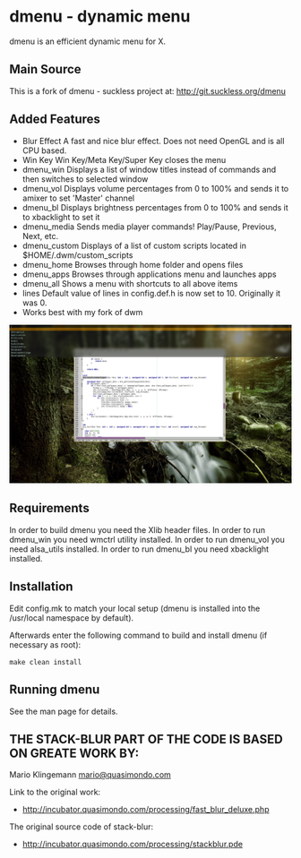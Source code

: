dmenu - dynamic menu
====================
dmenu is an efficient dynamic menu for X.

Main Source
-----------
This is a fork of dmenu - suckless project at:
    http://git.suckless.org/dmenu

Added Features
--------------
* Blur Effect  A fast and nice blur effect. Does not need OpenGL and is all CPU based.
* Win Key      Win Key/Meta Key/Super Key closes the menu
* dmenu_win    Displays a list of window titles instead of commands and then switches to selected window
* dmenu_vol    Displays volume percentages from 0 to 100% and sends it to amixer to set 'Master' channel
* dmenu_bl     Displays brightness percentages from 0 to 100% and sends it to xbacklight to set it
* dmenu_media  Sends media player commands! Play/Pause, Previous, Next, etc.
* dmenu_custom Displays of a list of custom scripts located in $HOME/.dwm/custom_scripts
* dmenu_home   Browses through home folder and opens files
* dmenu_apps   Browses through applications menu and launches apps
* dmenu_all    Shows a menu with shortcuts to all above items
* lines        Default value of lines in config.def.h is now set to 10. Originally it was 0.
* Works best with my fork of dwm

![Screenshot](screenshot.png?raw=true "Fully CPU Based No OpenGL Static Blur Effect")

Requirements
------------
In order to build dmenu you need the Xlib header files.
In order to run dmenu_win you need wmctrl utility installed.
In order to run dmenu_vol you need alsa_utils installed.
In order to run dmenu_bl you need xbacklight installed.


Installation
------------
Edit config.mk to match your local setup (dmenu is installed into
the /usr/local namespace by default).

Afterwards enter the following command to build and install dmenu
(if necessary as root):

    make clean install


Running dmenu
-------------
See the man page for details.


## THE STACK-BLUR PART OF THE CODE IS BASED ON GREATE WORK BY:
Mario Klingemann <mario@quasimondo.com>

Link to the original work:
- http://incubator.quasimondo.com/processing/fast_blur_deluxe.php

The original source code of stack-blur:
- http://incubator.quasimondo.com/processing/stackblur.pde
